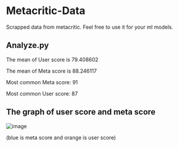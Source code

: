 # Metacritic-Data
Scrapped data from metacritic. Feel free to use it for your ml models.

## Analyze.py 

The mean of User score is 79.408602

The mean of Meta score is 88.246117

Most common Meta score: 91

Most common User score: 87

## The graph of user score and meta score

![image](https://user-images.githubusercontent.com/100873915/219395117-7223236c-1822-4267-92d7-5e10ac038f13.png)

(blue is meta score and orange is user score)

